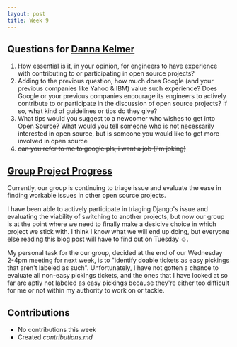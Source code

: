 ```yaml
---
layout: post
title: Week 9
---
```


## Questions for [Danna Kelmer](https://www.linkedin.com/in/dannakelmer/)
1. How essential is it, in your opinion, for engineers to have experience with contributing to or participating in open source projects?
2. Adding to the previous question, how much does Google (and your previous companies like Yahoo & IBM) value such experience? Does Google or your previous companies encourage its engineers to actively contribute to or participate in the discussion of open source projects? If so, what kind of guidelines or tips do they give?
3. What tips would you suggest to a newcomer who wishes to get into Open Source? What would you tell someone who is not necessarily interested in open source, but is someone you would like to get more involved in open source
4. ~~can you refer to me to google pls, i want a job (i'm joking)~~

## [Group Project Progress](https://github.com/nyu-ossd-s18/django-team/blob/master/minutes/minutes-2018-03-28.md)
Currently, our group is continuing to triage issue and evaluate the ease in finding workable issues in other open source projects.

I have been able to actively participate in triaging Django's issue and evaluating the viability of switching to another projects, but now our group is at the point where we need to finally make a desicive choice in which project we stick with. I think I know what we will end up doing, but everyone else reading this blog post will have to find out on Tuesday ☺.

My personal task for the our group, decided at the end of our Wednesday 2-4pm meeting for next week, is to "identify doable tickets as easy pickings that aren't labeled as such". Unfortunately, I have not gotten a chance to evaluate all non-easy pickings tickets, and the ones that I have looked at so far are aptly not labeled as easy pickings because they're either too difficult for me or not within my authority to work on or tackle.

## Contributions
- No contributions this week
- Created _contributions.md_
